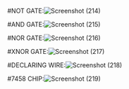 #NOT GATE:![Screenshot (214)](https://github.com/user-attachments/assets/c13e6ae9-17ce-46e0-bfed-c4281a86e05b)

#AND GATE:![Screenshot (215)](https://github.com/user-attachments/assets/a1433e1e-76a2-4e9a-9f90-882e9ecab2f1)

#NOR GATE:![Screenshot (216)](https://github.com/user-attachments/assets/2ae170a6-1c9a-4545-b0b2-7a516221087d)

#XNOR GATE:![Screenshot (217)](https://github.com/user-attachments/assets/c1861349-1877-45f9-83a8-f71733f9c9c1)

#DECLARING WIRE:![Screenshot (218)](https://github.com/user-attachments/assets/804fcf5c-5314-4916-8874-19012b1a9c0b)

#7458 CHIP:![Screenshot (219)](https://github.com/user-attachments/assets/d7450a7b-236f-4c84-944b-2065e60f71a2)
